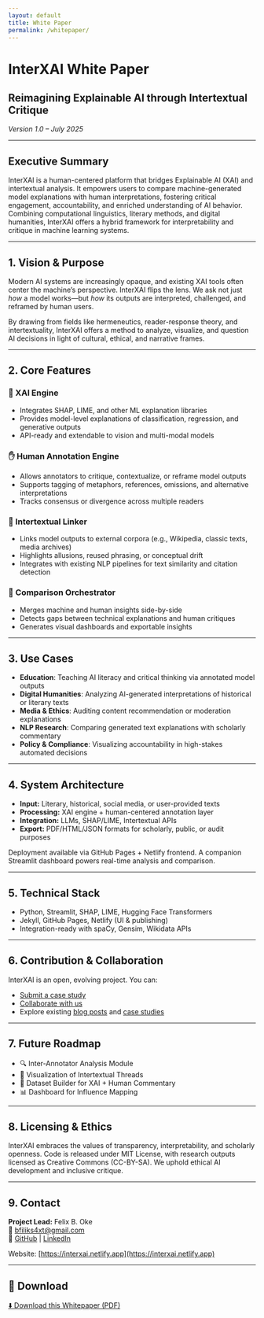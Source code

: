 ```yaml
---
layout: default
title: White Paper
permalink: /whitepaper/
---
```


# InterXAI White Paper

## Reimagining Explainable AI through Intertextual Critique  
*Version 1.0 – July 2025*

---

## Executive Summary
InterXAI is a human-centered platform that bridges Explainable AI (XAI) and intertextual analysis. It empowers users to compare machine-generated model explanations with human interpretations, fostering critical engagement, accountability, and enriched understanding of AI behavior. Combining computational linguistics, literary methods, and digital humanities, InterXAI offers a hybrid framework for interpretability and critique in machine learning systems.

---

## 1. Vision & Purpose
Modern AI systems are increasingly opaque, and existing XAI tools often center the machine’s perspective. InterXAI flips the lens. We ask not just *how* a model works—but *how* its outputs are interpreted, challenged, and reframed by human users.

By drawing from fields like hermeneutics, reader-response theory, and intertextuality, InterXAI offers a method to analyze, visualize, and question AI decisions in light of cultural, ethical, and narrative frames.

---

## 2. Core Features

### 🧠 XAI Engine
- Integrates SHAP, LIME, and other ML explanation libraries  
- Provides model-level explanations of classification, regression, and generative outputs  
- API-ready and extendable to vision and multi-modal models

### ✋ Human Annotation Engine
- Allows annotators to critique, contextualize, or reframe model outputs  
- Supports tagging of metaphors, references, omissions, and alternative interpretations  
- Tracks consensus or divergence across multiple readers

### 🔗 Intertextual Linker
- Links model outputs to external corpora (e.g., Wikipedia, classic texts, media archives)  
- Highlights allusions, reused phrasing, or conceptual drift  
- Integrates with existing NLP pipelines for text similarity and citation detection

### 🧲 Comparison Orchestrator
- Merges machine and human insights side-by-side  
- Detects gaps between technical explanations and human critiques  
- Generates visual dashboards and exportable insights

---

## 3. Use Cases

- **Education**: Teaching AI literacy and critical thinking via annotated model outputs  
- **Digital Humanities**: Analyzing AI-generated interpretations of historical or literary texts  
- **Media & Ethics**: Auditing content recommendation or moderation explanations  
- **NLP Research**: Comparing generated text explanations with scholarly commentary  
- **Policy & Compliance**: Visualizing accountability in high-stakes automated decisions  

---

## 4. System Architecture

- **Input:** Literary, historical, social media, or user-provided texts  
- **Processing:** XAI engine + human-centered annotation layer  
- **Integration:** LLMs, SHAP/LIME, Intertextual APIs  
- **Export:** PDF/HTML/JSON formats for scholarly, public, or audit purposes  

Deployment available via GitHub Pages + Netlify frontend. A companion Streamlit dashboard powers real-time analysis and comparison.

---

## 5. Technical Stack
- Python, Streamlit, SHAP, LIME, Hugging Face Transformers  
- Jekyll, GitHub Pages, Netlify (UI & publishing)  
- Integration-ready with spaCy, Gensim, Wikidata APIs

---

## 6. Contribution & Collaboration
InterXAI is an open, evolving project. You can:  
- [Submit a case study](https://interxai.netlify.app/submit)  
- [Collaborate with us](https://interxai.netlify.app/collaborate)  
- Explore existing [blog posts](https://interxai.netlify.app/blog) and [case studies](https://interxai.netlify.app/case-studies)

---

## 7. Future Roadmap
- 🔍 Inter-Annotator Analysis Module  
- 🧜 Visualization of Intertextual Threads  
- 📃 Dataset Builder for XAI + Human Commentary  
- 📊 Dashboard for Influence Mapping

---

## 8. Licensing & Ethics
InterXAI embraces the values of transparency, interpretability, and scholarly openness. Code is released under MIT License, with research outputs licensed as Creative Commons (CC-BY-SA). We uphold ethical AI development and inclusive critique.

---

## 9. Contact
**Project Lead:** Felix B. Oke  
📧 [bfiliks4xt@gmail.com](mailto:bfiliks4xt@gmail.com)  
🔗 [GitHub](https://github.com/bfiliks) | [LinkedIn](https://www.linkedin.com/in/felixoke/)  

Website: [https://interxai.netlify.app](https://interxai.netlify.app)

---

## 📄 Download

<a href="{{ site.baseurl }}/assets/InterXAI_Whitepaper.pdf" download class="download-button">⬇️ Download this Whitepaper (PDF)</a>


